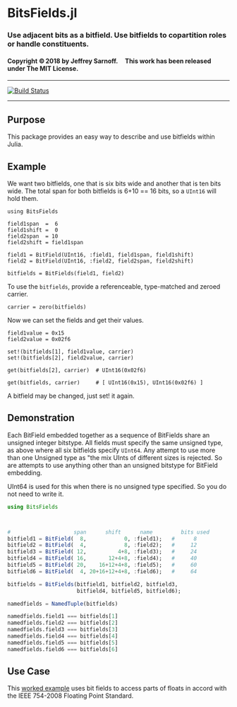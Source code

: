 # BitsFields.jl

### Use adjacent bits as a bitfield. Use bitfields to copartition roles or handle constituents.
#### Copyright ©&thinsp;2018 by Jeffrey Sarnoff. &nbsp; &nbsp; This work has been released under The MIT License.

----

[![Build Status](https://travis-ci.org/JeffreySarnoff/BitsFields.jl.svg?branch=master)](https://travis-ci.org/JeffreySarnoff/BitsFields.jl)
&nbsp; &nbsp; &nbsp;

-----

## Purpose

This package provides an easy way to describe and use bitfields within Julia.

## Example

We want two bitfields, one that is six bits wide and another that is ten bits wide.
The total span for both bitfields is 6+10 == 16 bits, so a `UInt16` will hold them.

```
using BitsFields

field1span  =  6
field1shift =  0
field2span  = 10
field2shift = field1span

field1 = BitField(UInt16, :field1, field1span, field1shift)
field2 = BitField(UInt16, :field2, field2span, field2shift)

bitfields = BitFields(field1, field2)
```
To use the `bitfields`, provide a referenceable, type-matched and zeroed carrier. 
```
carrier = zero(bitfields)
```
Now we can set the fields and get their values.

```
field1value = 0x15
field2value = 0x02f6

set!(bitfields[1], field1value, carrier)
set!(bitfields[2], field2value, carrier)

get(bitfields[2], carrier)  # UInt16(0x02f6)

get(bitfields, carrier)     # [ UInt16(0x15), UInt16(0x02f6) ]
```

A bitfield may be changed, just set! it again.


## Demonstration

Each BitField embedded together as a sequence of BitFields share an unsigned integer bitstype.
All fields must specify the same unsigned type, as above where all six bitfields specify `UInt64`.
Any attempt to use more than one Unsigned type as "the mix UInts of different sizes is rejected.
So are attempts to use anything other than an unsigned bitstype for BitField embedding.

UInt64 is used for this when there is no unsigned type specified.  So you do not need to write it.

```julia
using BitsFields



#                    span      shift      name         bits used
bitfield1 = BitField(  8,            0, :field1);   #      8
bitfield2 = BitField(  4,            8, :field2);   #     12
bitfield3 = BitField( 12,          4+8, :field3);   #     24
bitfield4 = BitField( 16,       12+4+8, :field4);   #     40
bitfield5 = BitField( 20,    16+12+4+8, :field5);   #     60
bitfield6 = BitField(  4, 20+16+12+4+8, :field6);   #     64

bitfields = BitFields(bitfield1, bitfield2, bitfield3,
                      bitfield4, bitfield5, bitfield6);

namedfields = NamedTuple(bitfields)

namedfields.field1 === bitfields[1]
namedfields.field2 === bitfields[2]
namedfields.field3 === bitfields[3]
namedfields.field4 === bitfields[4]
namedfields.field5 === bitfields[5]
namedfields.field6 === bitfields[6]

```
## Use Case

This [worked example](https://github.com/JeffreySarnoff/BitsFields.jl/blob/master/example/ieeefields.jl) uses bit fields to access parts of floats in accord with the IEEE 754-2008 Floating Point Standard.
